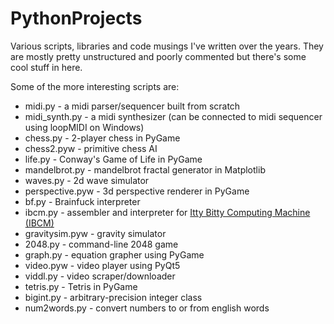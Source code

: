 # PythonProjects
Various scripts, libraries and code musings I've written over the years.
They are mostly pretty unstructured and poorly commented but there's some cool stuff in here. 

Some of the more interesting scripts are:

- midi.py - a midi parser/sequencer built from scratch
- midi_synth.py - a midi synthesizer (can be connected to midi sequencer using loopMIDI on Windows)
- chess.py - 2-player chess in PyGame
- chess2.pyw - primitive chess AI
- life.py - Conway's Game of Life in PyGame
- mandelbrot.py - mandelbrot fractal generator in Matplotlib
- waves.py - 2d wave simulator
- perspective.pyw - 3d perspective renderer in PyGame
- bf.py - Brainfuck interpreter
- ibcm.py - assembler and interpreter for [Itty Bitty Computing Machine (IBCM)](https://uva-cs.github.io/pdr/ibcm/index.html)
- gravitysim.pyw - gravity simulator
- 2048.py - command-line 2048 game
- graph.py - equation grapher using PyGame
- video.pyw - video player using PyQt5
- viddl.py - video scraper/downloader
- tetris.py - Tetris in PyGame
- bigint.py - arbitrary-precision integer class
- num2words.py - convert numbers to or from english words

